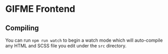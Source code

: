 # GIFME Frontend

##  Compiling
You can run `npm run watch` to begin a watch mode which will auto-compile any HTML and SCSS file you edit under the `src` directory.